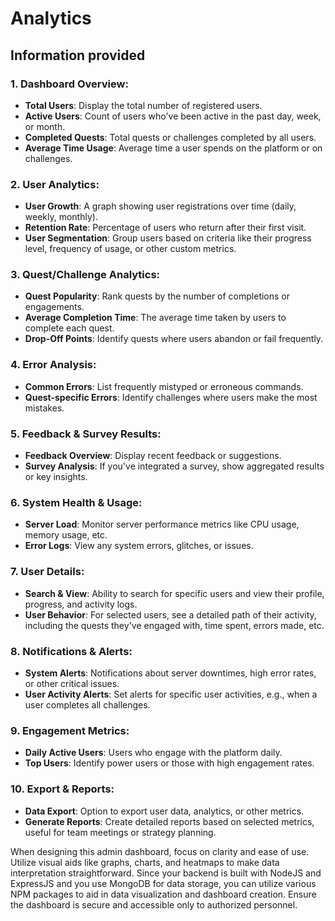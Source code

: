 # Analytics

## Information provided

### 1. **Dashboard Overview**:

- **Total Users**: Display the total number of registered users.
- **Active Users**: Count of users who've been active in the past day, week, or month.
- **Completed Quests**: Total quests or challenges completed by all users.
- **Average Time Usage**: Average time a user spends on the platform or on challenges.

### 2. **User Analytics**:

- **User Growth**: A graph showing user registrations over time (daily, weekly, monthly).
- **Retention Rate**: Percentage of users who return after their first visit.
- **User Segmentation**: Group users based on criteria like their progress level, frequency of usage, or other custom metrics.

### 3. **Quest/Challenge Analytics**:

- **Quest Popularity**: Rank quests by the number of completions or engagements.
- **Average Completion Time**: The average time taken by users to complete each quest.
- **Drop-Off Points**: Identify quests where users abandon or fail frequently.

### 4. **Error Analysis**:

- **Common Errors**: List frequently mistyped or erroneous commands.
- **Quest-specific Errors**: Identify challenges where users make the most mistakes.

### 5. **Feedback & Survey Results**:

- **Feedback Overview**: Display recent feedback or suggestions.
- **Survey Analysis**: If you've integrated a survey, show aggregated results or key insights.

### 6. **System Health & Usage**:

- **Server Load**: Monitor server performance metrics like CPU usage, memory usage, etc.
- **Error Logs**: View any system errors, glitches, or issues.

### 7. **User Details**:

- **Search & View**: Ability to search for specific users and view their profile, progress, and activity logs.
- **User Behavior**: For selected users, see a detailed path of their activity, including the quests they've engaged with, time spent, errors made, etc.

### 8. **Notifications & Alerts**:

- **System Alerts**: Notifications about server downtimes, high error rates, or other critical issues.
- **User Activity Alerts**: Set alerts for specific user activities, e.g., when a user completes all challenges.

### 9. **Engagement Metrics**:

- **Daily Active Users**: Users who engage with the platform daily.
- **Top Users**: Identify power users or those with high engagement rates.

### 10. **Export & Reports**:

- **Data Export**: Option to export user data, analytics, or other metrics.
- **Generate Reports**: Create detailed reports based on selected metrics, useful for team meetings or strategy planning.

When designing this admin dashboard, focus on clarity and ease of use. Utilize visual aids like graphs, charts, and heatmaps to make data interpretation straightforward. Since your backend is built with NodeJS and ExpressJS and you use MongoDB for data storage, you can utilize various NPM packages to aid in data visualization and dashboard creation. Ensure the dashboard is secure and accessible only to authorized personnel.
